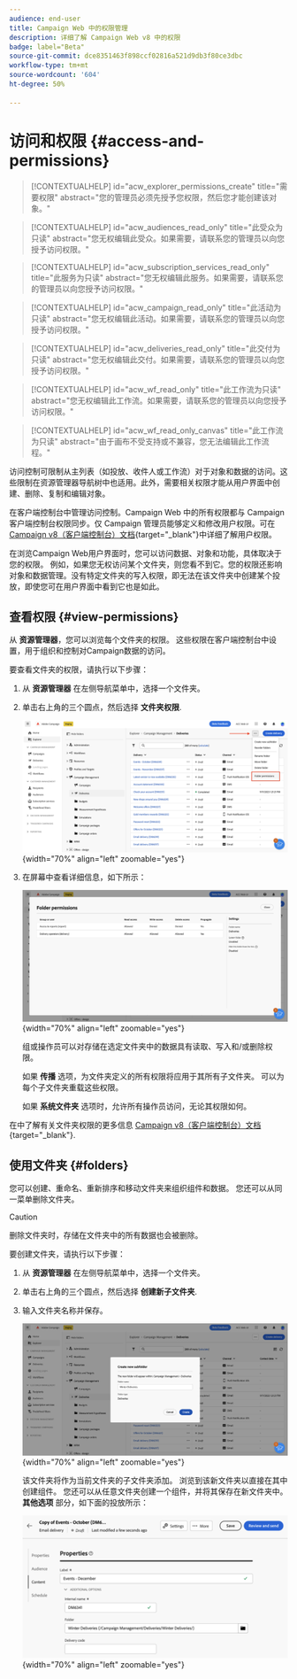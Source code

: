 ```yaml
---
audience: end-user
title: Campaign Web 中的权限管理
description: 详细了解 Campaign Web v8 中的权限
badge: label="Beta"
source-git-commit: dce8351463f898ccf02816a521d9db3f80ce3dbc
workflow-type: tm+mt
source-wordcount: '604'
ht-degree: 50%

---
```



# 访问和权限 {#access-and-permissions}

>[!CONTEXTUALHELP]
>id="acw_explorer_permissions_create"
>title="需要权限"
>abstract="您的管理员必须先授予您权限，然后您才能创建该对象。"


>[!CONTEXTUALHELP]
>id="acw_audiences_read_only"
>title="此受众为只读"
>abstract="您无权编辑此受众。如果需要，请联系您的管理员以向您授予访问权限。"


>[!CONTEXTUALHELP]
>id="acw_subscription_services_read_only"
>title="此服务为只读"
>abstract="您无权编辑此服务。如果需要，请联系您的管理员以向您授予访问权限。"


>[!CONTEXTUALHELP]
>id="acw_campaign_read_only"
>title="此活动为只读"
>abstract="您无权编辑此活动。如果需要，请联系您的管理员以向您授予访问权限。"

>[!CONTEXTUALHELP]
>id="acw_deliveries_read_only"
>title="此交付为只读"
>abstract="您无权编辑此交付。如果需要，请联系您的管理员以向您授予访问权限。"


>[!CONTEXTUALHELP]
>id="acw_wf_read_only"
>title="此工作流为只读"
>abstract="您无权编辑此工作流。如果需要，请联系您的管理员以向您授予访问权限。"

>[!CONTEXTUALHELP]
>id="acw_wf_read_only_canvas"
>title="此工作流为只读"
>abstract="由于画布不受支持或不兼容，您无法编辑此工作流程。"

访问控制可限制从主列表（如投放、收件人或工作流）对于对象和数据的访问。这些限制在资源管理器导航树中也适用。此外，需要相关权限才能从用户界面中创建、删除、复制和编辑对象。

在客户端控制台中管理访问控制。Campaign Web 中的所有权限都与 Campaign 客户端控制台权限同步。仅 Campaign 管理员能够定义和修改用户权限。可在 [Campaign v8（客户端控制台）文档](https://experienceleague.adobe.com/docs/campaign/campaign-v8/admin/permissions/gs-permissions.html){target="_blank"}中详细了解用户权限。

在浏览Campaign Web用户界面时，您可以访问数据、对象和功能，具体取决于您的权限。 例如，如果您无权访问某个文件夹，则您看不到它。您的权限还影响对象和数据管理。没有特定文件夹的写入权限，即无法在该文件夹中创建某个投放，即使您可在用户界面中看到它也是如此。

## 查看权限 {#view-permissions}

从 **资源管理器**，您可以浏览每个文件夹的权限。 这些权限在客户端控制台中设置，用于组织和控制对Campaign数据的访问。

要查看文件夹的权限，请执行以下步骤：

1. 从 **资源管理器** 在左侧导航菜单中，选择一个文件夹。
1. 单击右上角的三个圆点，然后选择 **文件夹权限**.

   ![](assets/permissions-view-menu.png){width="70%" align="left" zoomable="yes"}

1. 在屏幕中查看详细信息，如下所示：

   ![](assets/permissions-view-screen.png){width="70%" align="left" zoomable="yes"}

   组或操作员可以对存储在选定文件夹中的数据具有读取、写入和/或删除权限。

   如果 **传播** 选项，为文件夹定义的所有权限将应用于其所有子文件夹。 可以为每个子文件夹重载这些权限。

   如果 **系统文件夹** 选项时，允许所有操作员访问，无论其权限如何。

在中了解有关文件夹权限的更多信息 [Campaign v8（客户端控制台）文档](https://experienceleague.adobe.com/docs/campaign/campaign-v8/admin/permissions/folder-permissions.html){target="_blank"}.


## 使用文件夹 {#folders}

您可以创建、重命名、重新排序和移动文件夹来组织组件和数据。 您还可以从同一菜单删除文件夹。

>[!CAUTION]
>
>删除文件夹时，存储在文件夹中的所有数据也会被删除。

要创建文件夹，请执行以下步骤：

1. 从 **资源管理器** 在左侧导航菜单中，选择一个文件夹。
1. 单击右上角的三个圆点，然后选择 **创建新子文件夹**.
1. 输入文件夹名称并保存。

   ![](assets/create-new-subfolder.png){width="70%" align="left" zoomable="yes"}

   该文件夹将作为当前文件夹的子文件夹添加。 浏览到该新文件夹以直接在其中创建组件。 您还可以从任意文件夹创建一个组件，并将其保存在新文件夹中。 **其他选项** 部分，如下面的投放所示：

   ![](assets/delivery-properties-folder.png){width="70%" align="left" zoomable="yes"}

